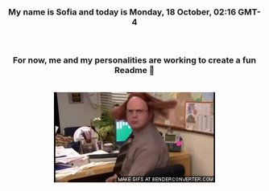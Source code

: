 


<div align="center">
<h3 >My name is Sofia and today is Monday, 18 October, 02:16 GMT-4</h3><br>
<h3 >For now, me and my personalities are working to create a fun Readme 👋
</h3><br>
<img src='img/dwight.gif' alt='working...'/>
</div>
